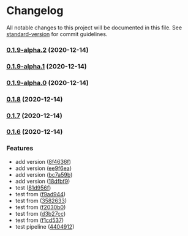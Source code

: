 # Changelog

All notable changes to this project will be documented in this file. See [standard-version](https://github.com/conventional-changelog/standard-version) for commit guidelines.

### [0.1.9-alpha.2](https://github.com/caijunliang031/my-lerna-repo/compare/v0.1.9-alpha.1...v0.1.9-alpha.2) (2020-12-14)

### [0.1.9-alpha.1](https://github.com/caijunliang031/my-lerna-repo/compare/v0.1.9-alpha.0...v0.1.9-alpha.1) (2020-12-14)

### [0.1.9-alpha.0](https://github.com/caijunliang031/my-lerna-repo/compare/v0.1.8...v0.1.9-alpha.0) (2020-12-14)

### [0.1.8](https://github.com/caijunliang031/my-lerna-repo/compare/v0.1.7...v0.1.8) (2020-12-14)

### [0.1.7](https://github.com/caijunliang031/my-lerna-repo/compare/v0.1.6...v0.1.7) (2020-12-14)

### [0.1.6](https://github.com/caijunliang031/my-lerna-repo/compare/v0.0.2...v0.1.6) (2020-12-14)


### Features

* add version ([8f4636f](https://github.com/caijunliang031/my-lerna-repo/commit/8f4636fb75eeb6a2f8c425043ce5efab191abb8f))
* add version ([ee9f6ea](https://github.com/caijunliang031/my-lerna-repo/commit/ee9f6ea7545312a561a7b91a43524664d6ffe1cb))
* add version ([bc7a59b](https://github.com/caijunliang031/my-lerna-repo/commit/bc7a59b16838afb31415ff5c356a21db36e847be))
* add version ([18dfbf9](https://github.com/caijunliang031/my-lerna-repo/commit/18dfbf9c5f8861c9e89f10de18b3a2c7ecc617ff))
* test ([81d956f](https://github.com/caijunliang031/my-lerna-repo/commit/81d956f797f25870e54a6ac643ed51bdf16d0c34))
* test from ([f9ad944](https://github.com/caijunliang031/my-lerna-repo/commit/f9ad9449e268e531c4b6fd435d9e39cedac7ea32))
* test from ([3582633](https://github.com/caijunliang031/my-lerna-repo/commit/358263335a5fe74c45037281a3360134ff7d67f2))
* test from ([f2030b0](https://github.com/caijunliang031/my-lerna-repo/commit/f2030b0bba3d325535f8042f73368fe67dcb773d))
* test from ([d3b27cc](https://github.com/caijunliang031/my-lerna-repo/commit/d3b27cc6f6778b173c79556841cbb07cda33f0d7))
* test from ([f1cd537](https://github.com/caijunliang031/my-lerna-repo/commit/f1cd5375507af027e315a02db2d3b090d678b8ca))
* test pipeline ([4404912](https://github.com/caijunliang031/my-lerna-repo/commit/4404912a6a562f721eee5f3b453fb78cfd9ec582))
